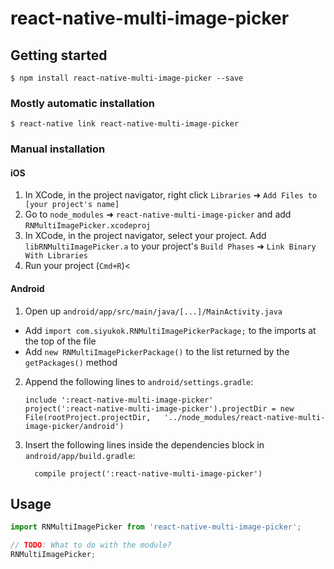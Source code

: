 
# react-native-multi-image-picker

## Getting started

`$ npm install react-native-multi-image-picker --save`

### Mostly automatic installation

`$ react-native link react-native-multi-image-picker`

### Manual installation


#### iOS

1. In XCode, in the project navigator, right click `Libraries` ➜ `Add Files to [your project's name]`
2. Go to `node_modules` ➜ `react-native-multi-image-picker` and add `RNMultiImagePicker.xcodeproj`
3. In XCode, in the project navigator, select your project. Add `libRNMultiImagePicker.a` to your project's `Build Phases` ➜ `Link Binary With Libraries`
4. Run your project (`Cmd+R`)<

#### Android

1. Open up `android/app/src/main/java/[...]/MainActivity.java`
  - Add `import com.siyukok.RNMultiImagePickerPackage;` to the imports at the top of the file
  - Add `new RNMultiImagePickerPackage()` to the list returned by the `getPackages()` method
2. Append the following lines to `android/settings.gradle`:
  	```
  	include ':react-native-multi-image-picker'
  	project(':react-native-multi-image-picker').projectDir = new File(rootProject.projectDir, 	'../node_modules/react-native-multi-image-picker/android')
  	```
3. Insert the following lines inside the dependencies block in `android/app/build.gradle`:
  	```
      compile project(':react-native-multi-image-picker')
  	```


## Usage
```javascript
import RNMultiImagePicker from 'react-native-multi-image-picker';

// TODO: What to do with the module?
RNMultiImagePicker;
```
  